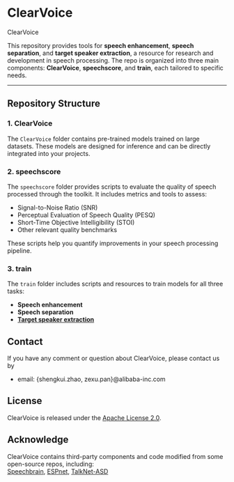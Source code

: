 # ClearVoice
ClearVoice

This repository provides tools for **speech enhancement**, **speech separation**, and **target speaker extraction**, a resource for research and development in speech processing. The repo is organized into three main components: **ClearVoice**, **speechscore**, and **train**, each tailored to specific needs.

---

## Repository Structure

### 1. **ClearVoice**  
The `ClearVoice` folder contains pre-trained models trained on large datasets. These models are designed for inference and can be directly integrated into your projects.

### 2. **speechscore**  
The `speechscore` folder provides scripts to evaluate the quality of speech processed through the toolkit. It includes metrics and tools to assess:

- Signal-to-Noise Ratio (SNR)
- Perceptual Evaluation of Speech Quality (PESQ)
- Short-Time Objective Intelligibility (STOI)
- Other relevant quality benchmarks  

These scripts help you quantify improvements in your speech processing pipeline.

### 3. **train**  
The `train` folder includes scripts and resources to train models for all three tasks:

- **Speech enhancement**
- **Speech separation**
- **[Target speaker extraction](./train/target_speaker_extraction/README.md)**


## Contact
If you have any comment or question about ClearVoice, please contact us by
- email: {shengkui.zhao, zexu.pan}@alibaba-inc.com

## License
ClearVoice is released under the [Apache License 2.0](LICENSE).

## Acknowledge
ClearVoice contains third-party components and code modified from some open-source repos, including: <br>
[Speechbrain](https://github.com/speechbrain/speechbrain), [ESPnet](https://github.com/espnet), [TalkNet-ASD
](https://github.com/TaoRuijie/TalkNet-ASD)
